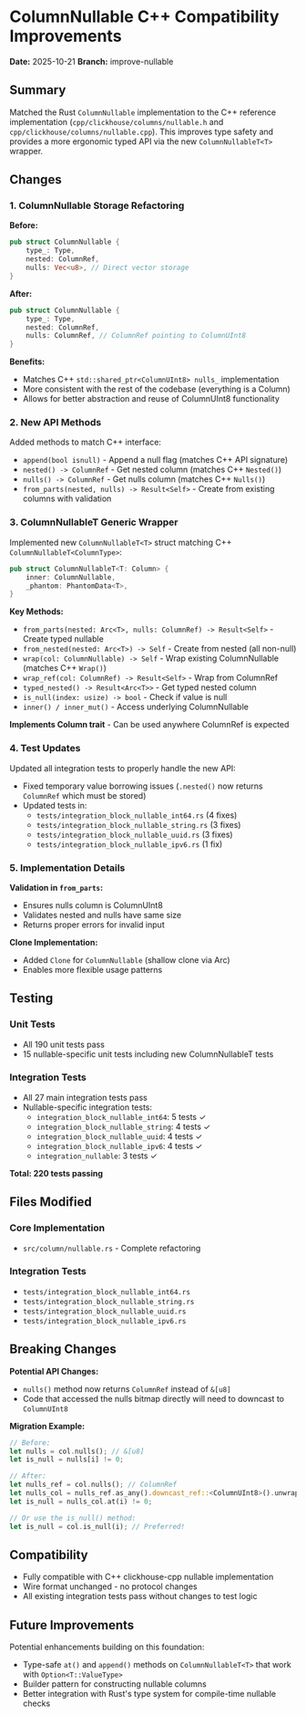 # ColumnNullable C++ Compatibility Improvements

**Date:** 2025-10-21
**Branch:** improve-nullable

## Summary

Matched the Rust `ColumnNullable` implementation to the C++ reference implementation (`cpp/clickhouse/columns/nullable.h` and `cpp/clickhouse/columns/nullable.cpp`). This improves type safety and provides a more ergonomic typed API via the new `ColumnNullableT<T>` wrapper.

## Changes

### 1. ColumnNullable Storage Refactoring

**Before:**
```rust
pub struct ColumnNullable {
    type_: Type,
    nested: ColumnRef,
    nulls: Vec<u8>, // Direct vector storage
}
```

**After:**
```rust
pub struct ColumnNullable {
    type_: Type,
    nested: ColumnRef,
    nulls: ColumnRef, // ColumnRef pointing to ColumnUInt8
}
```

**Benefits:**
- Matches C++ `std::shared_ptr<ColumnUInt8> nulls_` implementation
- More consistent with the rest of the codebase (everything is a Column)
- Allows for better abstraction and reuse of ColumnUInt8 functionality

### 2. New API Methods

Added methods to match C++ interface:

- `append(bool isnull)` - Append a null flag (matches C++ API signature)
- `nested() -> ColumnRef` - Get nested column (matches C++ `Nested()`)
- `nulls() -> ColumnRef` - Get nulls column (matches C++ `Nulls()`)
- `from_parts(nested, nulls) -> Result<Self>` - Create from existing columns with validation

### 3. ColumnNullableT<T> Generic Wrapper

Implemented new `ColumnNullableT<T>` struct matching C++ `ColumnNullableT<ColumnType>`:

```rust
pub struct ColumnNullableT<T: Column> {
    inner: ColumnNullable,
    _phantom: PhantomData<T>,
}
```

**Key Methods:**
- `from_parts(nested: Arc<T>, nulls: ColumnRef) -> Result<Self>` - Create typed nullable
- `from_nested(nested: Arc<T>) -> Self` - Create from nested (all non-null)
- `wrap(col: ColumnNullable) -> Self` - Wrap existing ColumnNullable (matches C++ `Wrap()`)
- `wrap_ref(col: ColumnRef) -> Result<Self>` - Wrap from ColumnRef
- `typed_nested() -> Result<Arc<T>>` - Get typed nested column
- `is_null(index: usize) -> bool` - Check if value is null
- `inner() / inner_mut()` - Access underlying ColumnNullable

**Implements Column trait** - Can be used anywhere ColumnRef is expected

### 4. Test Updates

Updated all integration tests to properly handle the new API:
- Fixed temporary value borrowing issues (`.nested()` now returns `ColumnRef` which must be stored)
- Updated tests in:
  - `tests/integration_block_nullable_int64.rs` (4 fixes)
  - `tests/integration_block_nullable_string.rs` (3 fixes)
  - `tests/integration_block_nullable_uuid.rs` (3 fixes)
  - `tests/integration_block_nullable_ipv6.rs` (1 fix)

### 5. Implementation Details

**Validation in `from_parts`:**
- Ensures nulls column is ColumnUInt8
- Validates nested and nulls have same size
- Returns proper errors for invalid input

**Clone Implementation:**
- Added `Clone` for `ColumnNullable` (shallow clone via Arc)
- Enables more flexible usage patterns

## Testing

### Unit Tests
- All 190 unit tests pass
- 15 nullable-specific unit tests including new ColumnNullableT tests

### Integration Tests
- All 27 main integration tests pass
- Nullable-specific integration tests:
  - `integration_block_nullable_int64`: 5 tests ✓
  - `integration_block_nullable_string`: 4 tests ✓
  - `integration_block_nullable_uuid`: 4 tests ✓
  - `integration_block_nullable_ipv6`: 4 tests ✓
  - `integration_nullable`: 3 tests ✓

**Total: 220 tests passing**

## Files Modified

### Core Implementation
- `src/column/nullable.rs` - Complete refactoring

### Integration Tests
- `tests/integration_block_nullable_int64.rs`
- `tests/integration_block_nullable_string.rs`
- `tests/integration_block_nullable_uuid.rs`
- `tests/integration_block_nullable_ipv6.rs`

## Breaking Changes

**Potential API Changes:**
- `nulls()` method now returns `ColumnRef` instead of `&[u8]`
- Code that accessed the nulls bitmap directly will need to downcast to `ColumnUInt8`

**Migration Example:**
```rust
// Before:
let nulls = col.nulls(); // &[u8]
let is_null = nulls[i] != 0;

// After:
let nulls_ref = col.nulls(); // ColumnRef
let nulls_col = nulls_ref.as_any().downcast_ref::<ColumnUInt8>().unwrap();
let is_null = nulls_col.at(i) != 0;

// Or use the is_null() method:
let is_null = col.is_null(i); // Preferred!
```

## Compatibility

- Fully compatible with C++ clickhouse-cpp nullable implementation
- Wire format unchanged - no protocol changes
- All existing integration tests pass without changes to test logic

## Future Improvements

Potential enhancements building on this foundation:
- Type-safe `at()` and `append()` methods on `ColumnNullableT<T>` that work with `Option<T::ValueType>`
- Builder pattern for constructing nullable columns
- Better integration with Rust's type system for compile-time nullable checks
